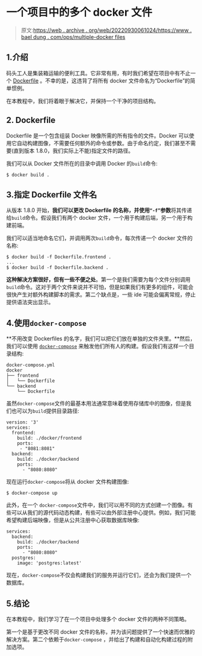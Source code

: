 # 一个项目中的多个 docker 文件

> 原文:[https://web . archive . org/web/20220930061024/https://www . bael dung . com/ops/multiple-docker files](https://web.archive.org/web/20220930061024/https://www.baeldung.com/ops/multiple-dockerfiles)

## 1.介绍

码头工人是集装箱运输的便利工具。它非常有用，有时我们希望在项目中有不止一个 [Dockerfile](https://web.archive.org/web/20220524070211/https://docs.docker.com/engine/reference/builder/) 。不幸的是，这违背了将所有 docker 文件命名为“Dockerfile”的简单惯例。

在本教程中，我们将着眼于解决它，并保持一个干净的项目结构。

## 2\. Dockerfile

Dockerfile 是一个包含组装 Docker 映像所需的所有指令的文件。Docker 可以使用它自动构建图像，不需要任何额外的命令或参数。由于命名约定，我们甚至不需要(直到版本 1.8.0，我们实际上不能)指定文件的路径。

我们可以从 Docker 文件所在的目录中调用 Docker 的`build`命令:

```
$ docker build .
```

## 3.指定 Dockerfile 文件名

从版本 1.8.0 开始，**我们可以更改 Dockerfile 的名称，并使用`“-f”`参数**将其传递给`build`命令。假设我们有两个 docker 文件，一个用于构建后端，另一个用于构建前端。

我们可以适当地命名它们，并调用两次`build`命令，每次传递一个 docker 文件的名称:

```
$ docker build -f Dockerfile.frontend .
...
$ docker build -f Dockerfile.backend .
```

**这种解决方案很好，但有一些不便之处**。第一个是我们需要为每个文件分别调用`build`命令。这对于两个文件来说并不可怕，但是如果我们有更多的组件，可能会很快产生对额外构建脚本的需求。第二个缺点是，一些 ide 可能会偏离常规，停止提供语法突出显示。

## 4.使用`docker-compose`

**不用改变 Dockerfiles 的名字，我们可以把它们放在单独的文件夹里。**然后，我们可以使用 [`docker-compose`](https://web.archive.org/web/20220524070211/https://baeldung.com/ops/docker-compose) 来触发他们所有人的构建。假设我们有这样一个目录结构:

```
docker-compose.yml
docker
├── frontend
│   └── Dockerfile
└── backend
    └── Dockerfile
```

虽然`docker-compose`文件的最基本用法通常意味着使用存储库中的图像，但是我们也可以为`build`提供目录路径:

```
version: '3'
services:
  frontend:
    build: ./docker/frontend
    ports:
     - "8081:8081"
  backend:
    build: ./docker/backend
    ports:
      - "8080:8080"
```

现在运行`docker-compose`将从 docker 文件构建图像:

```
$ docker-compose up
```

此外，在一个 `docker-compose`文件中，我们可以用不同的方式创建一个图像。有些可以从我们的源代码动态构建，有些可以由外部注册中心提供。例如，我们可能希望构建后端映像，但是从公共注册中心获取数据库映像:

```
services:
  backend:
    build: ./docker/backend
    ports:
      - "8080:8080"
  postgres:
    image: 'postgres:latest'
```

现在，`docker-compose`不仅会构建我们的服务并运行它们，还会为我们提供一个数据库。

## 5.结论

在本教程中，我们学习了在一个项目中处理多个 docker 文件的两种不同策略。

第一个是基于更改不同 docker 文件的名称，并为该问题提供了一个快速而优雅的解决方案。第二个依赖于`docker-compose` ，并给出了构建和自动化构建过程的附加选项。
